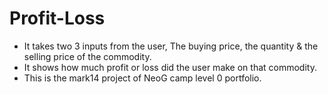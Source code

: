 # Profit-Loss
- It takes two 3 inputs from the user, The buying price, the quantity & the selling price of the commodity.
- It shows how much profit or loss did the user make on that commodity.
- This is the mark14 project of NeoG camp level 0 portfolio.
